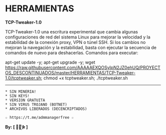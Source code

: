 ﻿# HERRAMIENTAS

**TCP-Tweaker-1.0**

TCP-Tweaker-1.0 una escritura experimental que cambia algunas configuraciones de red del sistema Linux para mejorar la velocidad y la estabilidad de la conexión proxy, VPN o túnel SSH. Si los cambios no mejoran la navegación y la estabilidad, basta con ejecutar la secuencia de comandos de nuevo para deshacerlas.
Comandos para executar: 

apt-get update -y; apt-get upgrade -y; wget https://raw.githubusercontent.com/AAAAAEXQOSyIpN2JZ0ehUQ/PROYECTOS_DESCONTINUADOS/master/HERRAMIENTAS/TCP-Tweaker-1.0/tcptweaker.sh; chmod +x tcptweaker.sh; ./tcptweaker.sh

-------------------------------------------------------------------------------

```
* SIN MINERIA! 
* SIN KEYS! 
* VERSION GRATUITA 
* SIN VIRUS TROJANO (BOTNET) 
* ARCHIVOS LIBERADOS (DECENCRIPTADOS)
```

```
☆ https://t.me/admmanagerfree ☆

```

**By: [  ⃘⃤꙰✰ ]**